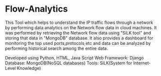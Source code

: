 # Flow-Analytics

This Tool which helps to understand the IP traffic flows through a network by performing data analytics on the Network flow data in cloud machines. It was performed by retrieving the Network flow data using "SiLK tool" and storing that data in "MongoDB" database. It also provides a dashboard for monitoring the top used ports,protocols etc and data can be analyzed by performing historical search among the entire data.

Developed using Python, HTML, Java Script
Web Framework: Django
Database: MongoDB(NoSQL databases)
Tools: SiLK(System for Internet-Level Knowledge)

